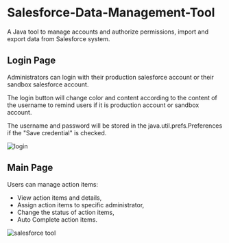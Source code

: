 # Salesforce-Data-Management-Tool
A Java tool to manage accounts and authorize permissions, import and export data from Salesforce system. 

## Login Page
Administrators can login with their production salesforce account or their sandbox salesforce account. 

The login button will change color and content according to the content of the username to remind users if it is production account or sandbox account.

The username and password will be stored in the java.util.prefs.Preferences if the "Save credential" is checked.

![login](https://user-images.githubusercontent.com/23087939/31187332-6fc076cc-a8e6-11e7-983e-e344c43d70d0.PNG)

## Main Page
Users can manage action items:
* View action items and details, 
* Assign action items to specific administrator,
* Change the status of action items,
* Auto Complete action items.

![salesforce tool](https://user-images.githubusercontent.com/23087939/35135625-4684039a-fc93-11e7-8a30-85b350903fd8.PNG)
